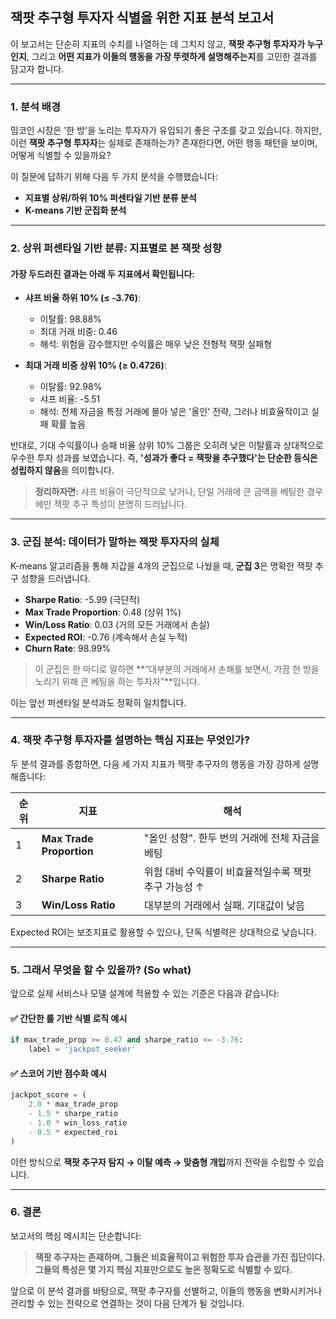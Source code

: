 ## 잭팟 추구형 투자자 식별을 위한 지표 분석 보고서

이 보고서는 단순히 지표의 수치를 나열하는 데 그치지 않고, **잭팟 추구형 투자자가 누구인지**, 그리고 **어떤 지표가 이들의 행동을 가장 뚜렷하게 설명해주는지**를 고민한 결과를 담고자 합니다.

---

### 1. 분석 배경

밈코인 시장은 '한 방'을 노리는 투자자가 유입되기 좋은 구조를 갖고 있습니다. 하지만, 이런 **잭팟 추구형 투자자**는 실제로 존재하는가? 존재한다면, 어떤 행동 패턴을 보이며, 어떻게 식별할 수 있을까요?

이 질문에 답하기 위해 다음 두 가지 분석을 수행했습니다:
- **지표별 상위/하위 10% 퍼센타일 기반 분류 분석**
- **K-means 기반 군집화 분석**

---

### 2. 상위 퍼센타일 기반 분류: 지표별로 본 잭팟 성향

#### 가장 두드러진 결과는 아래 두 지표에서 확인됩니다:

- **샤프 비율 하위 10% (≤ -3.76)**:
  - 이탈률: 98.88%
  - 최대 거래 비중: 0.46
  - 해석: 위험을 감수했지만 수익률은 매우 낮은 전형적 잭팟 실패형

- **최대 거래 비중 상위 10% (≥ 0.4726)**:
  - 이탈률: 92.98%
  - 샤프 비율: -5.51
  - 해석: 전체 자금을 특정 거래에 몰아 넣은 '올인' 전략, 그러나 비효율적이고 실패 확률 높음

반대로, 기대 수익률이나 승패 비율 상위 10% 그룹은 오히려 낮은 이탈률과 상대적으로 우수한 투자 성과를 보였습니다. 즉, **'성과가 좋다 = 잭팟을 추구했다'는 단순한 등식은 성립하지 않음**을 의미합니다.

> **정리하자면:** 샤프 비율이 극단적으로 낮거나, 단일 거래에 큰 금액을 베팅한 경우에만 잭팟 추구 특성이 분명히 드러납니다.

---

### 3. 군집 분석: 데이터가 말하는 잭팟 투자자의 실체

K-means 알고리즘을 통해 지갑을 4개의 군집으로 나눴을 때, **군집 3**은 명확한 잭팟 추구 성향을 드러냅니다.

- **Sharpe Ratio**: -5.99 (극단적)
- **Max Trade Proportion**: 0.48 (상위 1%)
- **Win/Loss Ratio**: 0.03 (거의 모든 거래에서 손실)
- **Expected ROI**: -0.76 (계속해서 손실 누적)
- **Churn Rate**: 98.99%

> 이 군집은 한 마디로 말하면 **“대부분의 거래에서 손해를 보면서, 가끔 한 방을 노리기 위해 큰 베팅을 하는 투자자”**입니다.

이는 앞선 퍼센타일 분석과도 정확히 일치합니다.

---

### 4. 잭팟 추구형 투자자를 설명하는 핵심 지표는 무엇인가?

두 분석 결과를 종합하면, 다음 세 가지 지표가 잭팟 추구자의 행동을 가장 강하게 설명해줍니다:

| 순위 | 지표 | 해석 |
|------|------|------|
| 1 | **Max Trade Proportion** | "올인 성향". 한두 번의 거래에 전체 자금을 베팅 |
| 2 | **Sharpe Ratio** | 위험 대비 수익률이 비효율적일수록 잭팟 추구 가능성 ↑ |
| 3 | **Win/Loss Ratio** | 대부분의 거래에서 실패. 기대값이 낮음 |

Expected ROI는 보조지표로 활용할 수 있으나, 단독 식별력은 상대적으로 낮습니다.

---

### 5. 그래서 무엇을 할 수 있을까? (So what)

앞으로 실제 서비스나 모델 설계에 적용할 수 있는 기준은 다음과 같습니다:

#### ✅ 간단한 룰 기반 식별 로직 예시
```python
if max_trade_prop >= 0.47 and sharpe_ratio <= -3.76:
    label = 'jackpot_seeker'
```

#### ✅ 스코어 기반 점수화 예시
```python
jackpot_score = (
    2.0 * max_trade_prop
    - 1.5 * sharpe_ratio
    - 1.0 * win_loss_ratio
    - 0.5 * expected_roi
)
```

이런 방식으로 **잭팟 추구자 탐지 → 이탈 예측 → 맞춤형 개입**까지 전략을 수립할 수 있습니다.

---

### 6. 결론

보고서의 핵심 메시지는 단순합니다:

> **잭팟 추구자는 존재하며, 그들은 비효율적이고 위험한 투자 습관을 가진 집단이다.**
> **그들의 특성은 몇 가지 핵심 지표만으로도 높은 정확도로 식별할 수 있다.**

앞으로 이 분석 결과를 바탕으로, 잭팟 추구자를 선별하고, 이들의 행동을 변화시키거나 관리할 수 있는 전략으로 연결하는 것이 다음 단계가 될 것입니다.

